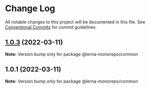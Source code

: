 # Change Log

All notable changes to this project will be documented in this file.
See [Conventional Commits](https://conventionalcommits.org) for commit guidelines.

## [1.0.3](https://github.com/jeffersonRibeiro/lerna-monorepo/compare/v1.0.2...v1.0.3) (2022-03-11)

**Note:** Version bump only for package @lerna-monorepo/common





## 1.0.1 (2022-03-11)

**Note:** Version bump only for package @lerna-monorepo/common
